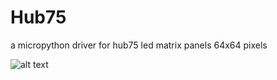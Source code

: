 # Hub75
a micropython driver for hub75 led matrix panels 64x64 pixels

![alt text]([http://url/to/img.png](https://github.com/andycrook/Hub75/blob/main/hub75_image.jpg?raw=true))
